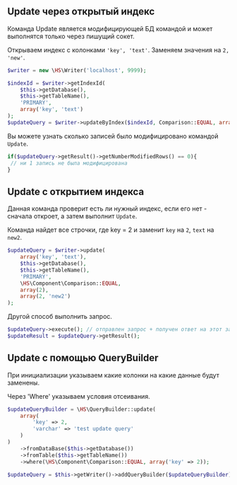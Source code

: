 Update через открытый индекс
------------
Команда Update является модифицирующей БД командой и может выполнятся только через пишущий сокет.

Открываем индекс с колонками `'key', 'text'`. Заменяем значения на `2, 'new'`.
```php
$writer = new \HS\Writer('localhost', 9999);

$indexId = $writer->getIndexId(
    $this->getDatabase(),
    $this->getTableName(),
    'PRIMARY',
    array('key', 'text')
);
$updateQuery = $writer->updateByIndex($indexId, Comparison::EQUAL, array(2), array(2, 'new'));
```

Вы можете узнать сколько записей было модифицировано командой `Update`.
```php
if($updateQuery->getResult()->getNumberModifiedRows() == 0){
 // ни 1 запись не была модифицирована
}
```
Update с открытием индекса
------------
Данная команда проверит есть ли нужный индекс, если его нет - сначала откроет, а затем выполнит `Update`.

Команда найдет все строчки, где key = 2 и заменит `key` на `2`, `text` на `new2`.

```php
$updateQuery = $writer->update(
    array('key', 'text'),
    $this->getDatabase(),
    $this->getTableName(),
    'PRIMARY',
    \HS\Component\Comparison::EQUAL,
    array(2),
    array(2, 'new2')
);
```
Другой способ выполнить запрос.
```php
$updateQuery->execute(); // отправлен запрос + получен ответ на этот запрос + все, что было в очереди на отправку
$updateResult = $updateQuery->getResult();
```
Update c помощью QueryBuilder
------------
При инициализации указываем какие колонки на какие данные будут заменены.

Через 'Where' указываем условия отсеивания.
```php
$updateQueryBuilder = \HS\QueryBuilder::update(
    array(
        'key' => 2,
        'varchar' => 'test update query'
    )
)
    ->fromDataBase($this->getDatabase())
    ->fromTable($this->getTableName())
    ->where(\HS\Component\Comparison::EQUAL, array('key' => 2));

$updateQuery = $this->getWriter()->addQueryBuilder($updateQueryBuilder);
```